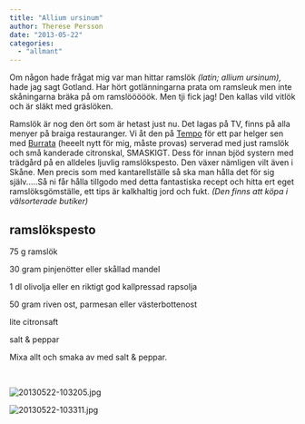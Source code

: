 ```yaml
---
title: "Allium ursinum"
author: Therese Persson
date: "2013-05-22"
categories: 
  - "allmant"
---
```


Om någon hade frågat mig var man hittar ramslök _(latin; allium ursinum),_ hade jag sagt Gotland. Har hört gotlänningarna prata om ramsleuk men inte skåningarna bräka på om ramslööööök. Men tji fick jag! Den kallas vild vitlök och är släkt med gräslöken.

Ramslök är nog den ört som är hetast just nu. Det lagas på TV, finns på alla menyer på braiga restauranger. Vi åt den på [Tempo](https://tempobarokok.se/ "tempo") för ett par helger sen med [Burrata](https://www.youtube.com/watch?v=7llIboOGBrk "burrata") (heeelt nytt för mig, måste provas) serverad med just ramslök och små kanderade citronskal, SMASKIGT. Dess för innan bjöd systern med trädgård på en alldeles ljuvlig ramslökspesto. Den växer nämligen vilt även i Skåne. Men precis som med kantarellställe så ska man hålla det för sig själv.....Så ni får hålla tillgodo med detta fantastiska recept och hitta ert eget ramslöksgömställe, ett tips är kalkhaltig jord och fukt. _(Den finns att köpa i välsorterade butiker)_

## ramslökspesto

75 g ramslök

30 gram pinjenötter eller skållad mandel

1 dl olivolja eller en riktigt god kallpressad rapsolja

50 gram riven ost, parmesan eller västerbottenost

lite citronsaft

salt & peppar

Mixa allt och smaka av med salt & peppar.

   
  
![20130522-103205.jpg](/static/img/20130522-103205.jpg)
  
![20130522-103311.jpg](/static/img/20130522-103311.jpg)
